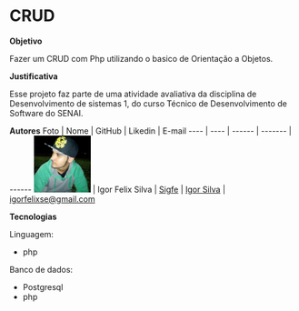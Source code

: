 # CRUD


**Objetivo**

Fazer um CRUD com Php utilizando o basico de Orientação a Objetos.

**Justificativa**

Esse projeto faz parte de uma atividade avaliativa da disciplina de Desenvolvimento de sistemas 1, do curso Técnico de Desenvolvimento de Software do SENAI.

**Autores**
Foto | Nome | GitHub | Likedin | E-mail
---- | ---- | ------ | ------- | ------
<img src="doc\foto perfil.jpg" width="100px"> | Igor Felix Silva | [Sigfe](https://github.com/Sigfe/CRUD.git) | [Igor Silva](https://www.linkedin.com/in/igor-silva-4a42981ab/) | igorfelixse@gmail.com

**Tecnologias**

Linguagem:

- php

Banco de dados:

- Postgresql
- php